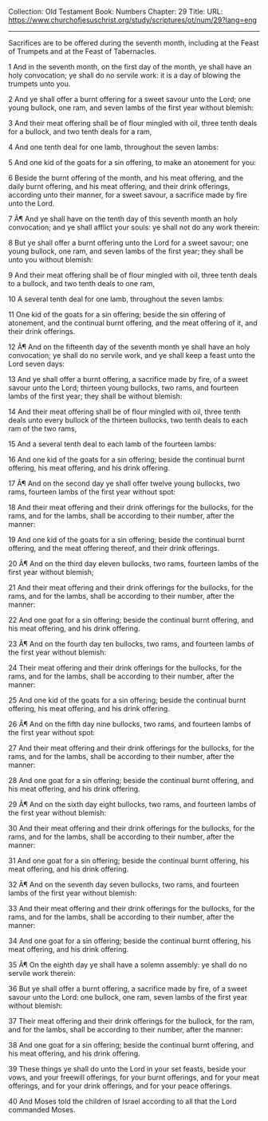 Collection: Old Testament
Book: Numbers
Chapter: 29
Title: 
URL: https://www.churchofjesuschrist.org/study/scriptures/ot/num/29?lang=eng

---

Sacrifices are to be offered during the seventh month, including at the Feast of Trumpets and at the Feast of Tabernacles.

1 And in the seventh month, on the first day of the month, ye shall have an holy convocation; ye shall do no servile work: it is a day of blowing the trumpets unto you.

2 And ye shall offer a burnt offering for a sweet savour unto the Lord; one young bullock, one ram, and seven lambs of the first year without blemish:

3 And their meat offering shall be of flour mingled with oil, three tenth deals for a bullock, and two tenth deals for a ram,

4 And one tenth deal for one lamb, throughout the seven lambs:

5 And one kid of the goats for a sin offering, to make an atonement for you:

6 Beside the burnt offering of the month, and his meat offering, and the daily burnt offering, and his meat offering, and their drink offerings, according unto their manner, for a sweet savour, a sacrifice made by fire unto the Lord.

7 Â¶ And ye shall have on the tenth day of this seventh month an holy convocation; and ye shall afflict your souls: ye shall not do any work therein:

8 But ye shall offer a burnt offering unto the Lord for a sweet savour; one young bullock, one ram, and seven lambs of the first year; they shall be unto you without blemish:

9 And their meat offering shall be of flour mingled with oil, three tenth deals to a bullock, and two tenth deals to one ram,

10 A several tenth deal for one lamb, throughout the seven lambs:

11 One kid of the goats for a sin offering; beside the sin offering of atonement, and the continual burnt offering, and the meat offering of it, and their drink offerings.

12 Â¶ And on the fifteenth day of the seventh month ye shall have an holy convocation; ye shall do no servile work, and ye shall keep a feast unto the Lord seven days:

13 And ye shall offer a burnt offering, a sacrifice made by fire, of a sweet savour unto the Lord; thirteen young bullocks, two rams, and fourteen lambs of the first year; they shall be without blemish:

14 And their meat offering shall be of flour mingled with oil, three tenth deals unto every bullock of the thirteen bullocks, two tenth deals to each ram of the two rams,

15 And a several tenth deal to each lamb of the fourteen lambs:

16 And one kid of the goats for a sin offering; beside the continual burnt offering, his meat offering, and his drink offering.

17 Â¶ And on the second day ye shall offer twelve young bullocks, two rams, fourteen lambs of the first year without spot:

18 And their meat offering and their drink offerings for the bullocks, for the rams, and for the lambs, shall be according to their number, after the manner:

19 And one kid of the goats for a sin offering; beside the continual burnt offering, and the meat offering thereof, and their drink offerings.

20 Â¶ And on the third day eleven bullocks, two rams, fourteen lambs of the first year without blemish;

21 And their meat offering and their drink offerings for the bullocks, for the rams, and for the lambs, shall be according to their number, after the manner:

22 And one goat for a sin offering; beside the continual burnt offering, and his meat offering, and his drink offering.

23 Â¶ And on the fourth day ten bullocks, two rams, and fourteen lambs of the first year without blemish:

24 Their meat offering and their drink offerings for the bullocks, for the rams, and for the lambs, shall be according to their number, after the manner:

25 And one kid of the goats for a sin offering; beside the continual burnt offering, his meat offering, and his drink offering.

26 Â¶ And on the fifth day nine bullocks, two rams, and fourteen lambs of the first year without spot:

27 And their meat offering and their drink offerings for the bullocks, for the rams, and for the lambs, shall be according to their number, after the manner:

28 And one goat for a sin offering; beside the continual burnt offering, and his meat offering, and his drink offering.

29 Â¶ And on the sixth day eight bullocks, two rams, and fourteen lambs of the first year without blemish:

30 And their meat offering and their drink offerings for the bullocks, for the rams, and for the lambs, shall be according to their number, after the manner:

31 And one goat for a sin offering; beside the continual burnt offering, his meat offering, and his drink offering.

32 Â¶ And on the seventh day seven bullocks, two rams, and fourteen lambs of the first year without blemish:

33 And their meat offering and their drink offerings for the bullocks, for the rams, and for the lambs, shall be according to their number, after the manner:

34 And one goat for a sin offering; beside the continual burnt offering, his meat offering, and his drink offering.

35 Â¶ On the eighth day ye shall have a solemn assembly: ye shall do no servile work therein:

36 But ye shall offer a burnt offering, a sacrifice made by fire, of a sweet savour unto the Lord: one bullock, one ram, seven lambs of the first year without blemish:

37 Their meat offering and their drink offerings for the bullock, for the ram, and for the lambs, shall be according to their number, after the manner:

38 And one goat for a sin offering; beside the continual burnt offering, and his meat offering, and his drink offering.

39 These things ye shall do unto the Lord in your set feasts, beside your vows, and your freewill offerings, for your burnt offerings, and for your meat offerings, and for your drink offerings, and for your peace offerings.

40 And Moses told the children of Israel according to all that the Lord commanded Moses.

